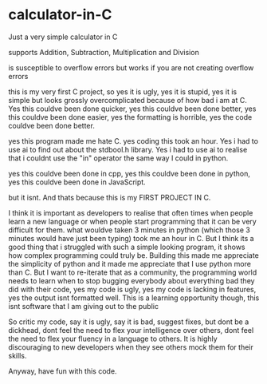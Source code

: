 # calculator-in-C

Just a very simple calculator in C

supports Addition, Subtraction, Multiplication and Division

is susceptible to overflow errors but works if you are not creating overflow errors

this is my very first C project, so yes it is ugly, yes it is stupid, yes it is simple but looks grossly overcomplicated because of how bad i am at C. Yes this couldve been done quicker, yes this couldve been done better, yes this couldve been done easier, yes the formatting is horrible, yes the code couldve been done better.

yes this program made me hate C. yes coding this took an hour. Yes i had to use ai to find out about the stdbool.h library. Yes i had to use ai to realise that i couldnt use the "in" operator the same way I could in python.

yes this couldve been done in cpp, yes this couldve been done in python, yes this couldve been done in JavaScript.

but it isnt. And thats because this is my FIRST PROJECT IN C.

I think it is important as developers to realise that often times when people learn a new language or when people start programming that it can be very difficult for them. what wouldve taken 3 minutes in python (which those 3 minutes would have just been typing) took me an hour in C. But I think its a good thing that i struggled with such a simple looking program, it shows how complex programming could truly be. Building this made me appreciate the simplicity of python and it made me appreciate that I use python more than C. But I want to re-iterate that as a community, the programming world needs to learn when to stop bugging everybody about everything bad they did with their code, yes my code is ugly, yes my code is lacking in features, yes the output isnt formatted well. This is a learning opportunity though, this isnt software that I am giving out to the public

So critic my code, say it is ugly, say it is bad, suggest fixes, but dont be a dickhead, dont feel the need to flex your intelligence over others, dont feel the need to flex your fluency in a language to others. It is highly discouraging to new developers when they see others mock them for their skills.

Anyway, have fun with this code.